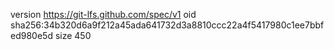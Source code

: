 version https://git-lfs.github.com/spec/v1
oid sha256:34b320d6a9f212a45ada641732d3a8810ccc22a4f5417980c1ee7bbfed980e5d
size 450
